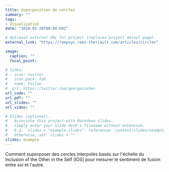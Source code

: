 ```yaml
---
title: Superposition de cercles
summary: ""
tags:
- Visualization
date: "2018-02-28T00:00:00Z"

# Optional external URL for project (replaces project detail page).
external_link: "https://rempsyc.remi-theriault.com/articles/circles"

image:
  caption: ""
  focal_point:

# links:
# - icon: twitter
#   icon_pack: fab
#   name: Follow
#  url: https://twitter.com/georgecushen
url_code: ""
url_pdf: ""
url_slides: ""
url_video: ""

# Slides (optional).
#   Associate this project with Markdown slides.
#   Simply enter your slide deck's filename without extension.
#   E.g. `slides = "example-slides"` references `content/slides/example-slides.md`.
#   Otherwise, set `slides = ""`.
slides: example
---
```


Comment superposer des cercles interpolés basés sur l'échelle du Inclusion of the Other in the Self (IOS) pour mesurer le sentiment de fusion entre soi et l'autre.
